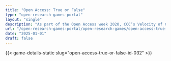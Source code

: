 ```yaml
---
title: "Open Access: True or False"
type: "open-research-games-portal"
layout: "single"
description: "As part of the Open Access week 2020, CCC’s Velocity of Content blog hosted a “True or False?” quiz to test readers’ knowledge of open access. It addressed s..."
url: "/open-research-games-portal/open-research-games/open-access-true-or-false-id-032/"
date: "2025-01-01"
draft: false
---
```


{{< game-details-static slug="open-access-true-or-false-id-032" >}}
